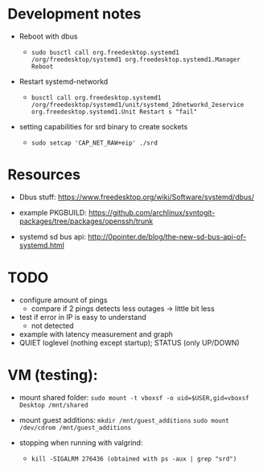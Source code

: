 
# Development notes

* Reboot with dbus
    * `sudo busctl call org.freedesktop.systemd1 /org/freedesktop/systemd1 org.freedesktop.systemd1.Manager Reboot`


* Restart systemd-networkd
    * `busctl call org.freedesktop.systemd1 /org/freedesktop/systemd1/unit/systemd_2dnetworkd_2eservice org.freedesktop.systemd1.Unit Restart s "fail"`

* setting capabilities for srd binary to create sockets
    * `sudo setcap 'CAP_NET_RAW+eip' ./srd`

# Resources
* Dbus stuff: https://www.freedesktop.org/wiki/Software/systemd/dbus/

* example PKGBUILD: https://github.com/archlinux/svntogit-packages/tree/packages/openssh/trunk

* systemd sd bus api: http://0pointer.de/blog/the-new-sd-bus-api-of-systemd.html


# TODO
* configure amount of pings
    * compare if 2 pings detects less outages
    -> little bit less
* test if error in IP is easy to understand
    * not detected
* example with latency measurement and graph
* QUIET loglevel (nothing except startup); STATUS (only UP/DOWN)


# VM (testing):
* mount shared folder: 
    `sudo mount -t vboxsf -o uid=$USER,gid=vboxsf Desktop /mnt/shared`
* mount guest additions: 
    `mkdir /mnt/guest_additions`
    `sudo mount /dev/cdrom /mnt/guest_additions`

* stopping when running with valgrind:
    * `kill -SIGALRM 276436 (obtained with ps -aux | grep "srd")`

